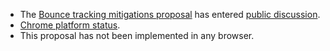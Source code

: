 * The [Bounce tracking mitigations proposal](https://github.com/wanderview/bounce-tracking-mitigations/blob/main/explainer.md)
  has entered [public discussion](https://github.com/wanderview/bounce-tracking-mitigations/issues).
* [Chrome platform status](https://chromestatus.com/feature/5705149616488448?context=myfeatures).
* This proposal has not been implemented in any browser.